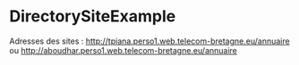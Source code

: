 # DirectorySiteExample

Adresses des sites :
	http://tpiana.perso1.web.telecom-bretagne.eu/annuaire
	ou
	http://aboudhar.perso1.web.telecom-bretagne.eu/annuaire

